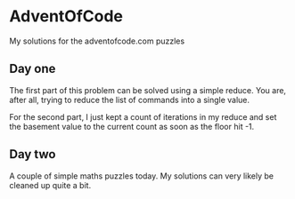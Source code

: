# AdventOfCode
My solutions for the adventofcode.com puzzles

## Day one

The first part of this problem can be solved using a simple reduce. You are, after all, trying to reduce the list of commands into a single value.

For the second part, I just kept a count of iterations in my reduce and set the basement value to the current count as soon as the floor hit -1.

## Day two
A couple of simple maths puzzles today. My solutions can very likely be cleaned up quite a bit.